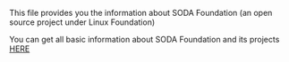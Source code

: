 This file provides you the information about SODA Foundation (an open source project under Linux Foundation)

You can get all basic information about SODA Foundation and its projects [HERE](https://github.com/orgs/sodafoundation/discussions/24)
